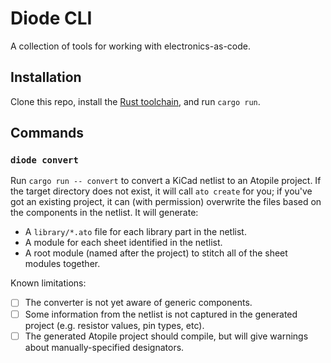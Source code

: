 # Diode CLI

A collection of tools for working with electronics-as-code.

## Installation

Clone this repo, install the [Rust toolchain](https://www.rust-lang.org/tools/install), and run `cargo run`.

## Commands

### `diode convert`
Run `cargo run -- convert` to convert a KiCad netlist to an Atopile project. If the target directory does not exist, it will call `ato create` for you; if you've got an existing project, it can (with permission) overwrite the files based on the components in the netlist. It will generate:

- A `library/*.ato` file for each library part in the netlist.
- A module for each sheet identified in the netlist.
- A root module (named after the project) to stitch all of the sheet modules together.

Known limitations:
- [ ] The converter is not yet aware of generic components.
- [ ] Some information from the netlist is not captured in the generated project (e.g. resistor values, pin types, etc).
- [ ] The generated Atopile project should compile, but will give warnings about manually-specified designators.
